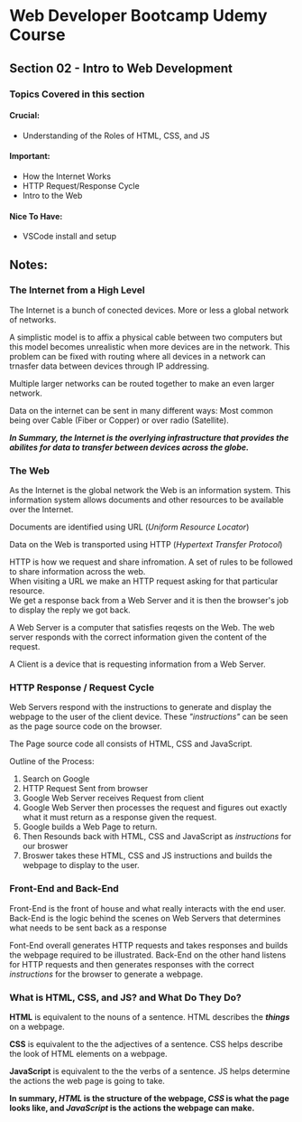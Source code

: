 # Web Developer Bootcamp Udemy Course

## Section 02 - Intro to Web Development

### Topics Covered in this section

#### Crucial:
- Understanding of the Roles of HTML, CSS, and JS
#### Important:
- How the Internet Works
- HTTP Request/Response Cycle 
- Intro to the Web
#### Nice To Have:
- VSCode install and setup

## Notes:
### The Internet from a High Level
The Internet is a bunch of conected devices. More or less a global network of networks.  

A simplistic model is to affix a physical cable between two computers but this model becomes unrealistic when more devices are in the network. This problem can be fixed with routing where all devices in a network can trnasfer data between devices through IP addressing.  

Multiple larger networks can be routed together to make an even larger network.  

Data on the internet can be sent in many different ways: Most common being over Cable (Fiber or Copper) or over radio (Satellite).

***In Summary, the Internet is the overlying infrastructure that provides the abilites for data to transfer between devices across the globe.***

### The Web
As the Internet is the global network the Web is an information system. This information system allows documents and other resources to be available over the Internet. 

Documents are identified using URL (*Uniform Resource Locator*)

Data on the Web is transported using HTTP (*Hypertext Transfer Protocol*)  

HTTP is how we request and share infromation. A set of rules to be followed to share information across the web.  
When visiting a URL we make an HTTP request asking for that particular resource.  
We get a response back from a Web Server and it is then the browser's job to display the reply we got back.

A Web Server is a computer that satisfies reqests on the Web. The web server responds with the correct information given the content of the request.

A Client is a device that is requesting information from a Web Server.


### HTTP Response / Request Cycle
Web Servers respond with the instructions to generate and display the webpage to the user of the client device. These *"instructions"* can be seen as the page source code on the browser.

The Page source code all consists of HTML, CSS and JavaScript.

Outline of the Process:  
1. Search on Google 
2. HTTP Request Sent from browser 
3. Google Web Server receives Request from client
4. Google Web Server then processes the request and figures out exactly what it must return as a response given the request.
5. Google builds a Web Page to return.
6. Then Resounds back with HTML, CSS and JavaScript as *instructions* for our broswer
7. Broswer takes these HTML, CSS and JS instructions and builds the webpage to display to the user.

### Front-End and Back-End
Front-End is the front of house and what really interacts with the end user.  
Back-End is the logic behind the scenes on Web Servers that determines what needs to be sent back as a response

Font-End overall generates HTTP requests and takes responses and builds the webpage required to be illustrated. Back-End on the other hand listens for HTTP requests and then generates responses with the correct *instructions* for the browser to generate a webpage.

### What is HTML, CSS, and JS? and What Do They Do?
**HTML** is equivalent to the nouns of a sentence. HTML describes the ***things*** on a webpage.  

**CSS** is equivalent to the the adjectives of a sentence. CSS helps describe the look of HTML elements on a webpage.  

**JavaScript** is equivalent to the the verbs of a sentence. JS helps determine the actions the web page is going to take.

**In summary, *HTML* is the structure of the webpage, *CSS* is what the page looks like, and *JavaScript* is the actions the webpage can make.**
